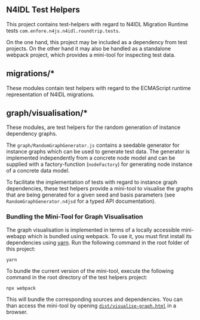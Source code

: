 ## N4IDL Test Helpers
This project contains test-helpers with regard to N4IDL Migration Runtime tests `com.enfore.n4js.n4idl.roundtrip.tests`.

On the one hand, this project may be included as a dependency from test projects. On the other hand it may also be handled as a standalone webpack project, which provides a mini-tool for inspecting test data. 

## migrations/*

These modules contain test helpers with regard to the ECMAScript runtime representation of N4IDL migrations.

## graph/visualisation/*

These modules, are test helpers for the random generation of instance dependency graphs.

The `graph/RandomGraphGenerator.js` contains a seedable generator for instance graphs which can be used to generate test data. The generator is implemented independently from a concrete node model and can be supplied with a factory-function (`nodeFactory`) for generating node instance of a concrete data model.

To facilitate the implementation of tests with regard to instance graph dependencies, these test helpers provide a mini-tool to visualise the graphs that are being generated for a given seed and basis parameters (see `RandomGraphGenerator.n4jsd` for a typed API documentation).

### Bundling the Mini-Tool for Graph Visualisation

The graph visualisation is implemented in terms of a locally accessible mini-webapp which is bundled using webpack. To use it, you must first install its dependencies using [yarn](https://yarnpkg.com/en/). Run the following command in the root folder of this project:

	yarn

To bundle the current version of the mini-tool, execute the following command in the root directory of the test helpers project:

	npx webpack
	
This will bundle the corresponding sources and dependencies. You can than access the mini-tool by opening [`dist/visualise-graph.html`](dist/visualise-graph.html) in a browser.
